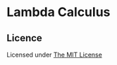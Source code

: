Lambda Calculus
==================================================

## Licence

Licensed under [The MIT License](https://opensource.org/licenses/MIT)

